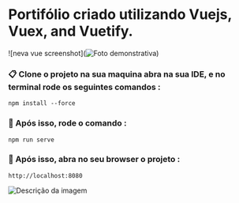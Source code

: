 # Portifólio criado utilizando Vuejs, Vuex, and Vuetify.  

![neva vue screenshot](![Foto demonstrativa](<public/Semtítulo.png>))

### 📋 Clone o projeto na sua maquina abra na sua IDE, e no terminal rode os seguintes comandos :

```
npm install --force

```

### 🔧 Após isso, rode o comando :

```
npm run serve
```


### 🔧 Após isso, abra no seu browser o projeto :

```
http://localhost:8080
```

![Descrição da imagem](caminho/para/a/imagem.png)
